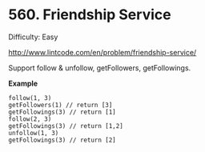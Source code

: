 # 560. Friendship Service

Difficulty: Easy

http://www.lintcode.com/en/problem/friendship-service/

Support follow & unfollow, getFollowers, getFollowings.

**Example**  
```
follow(1, 3)
getFollowers(1) // return [3]
getFollowings(3) // return [1]
follow(2, 3)
getFollowings(3) // return [1,2]
unfollow(1, 3)
getFollowings(3) // return [2]
```
